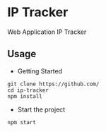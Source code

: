 # IP Tracker

Web Application IP Tracker

## Usage

* Getting Started
```bush
git clone https://github.com/
cd ip-tracker
npm install

```
* Start the project

```bush
npm start
```


